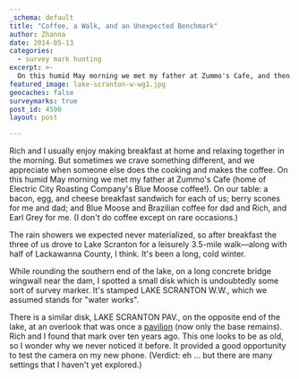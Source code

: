```yaml
---
_schema: default
title: "Coffee, a Walk, and an Unexpected Benchmark"
author: Zhanna
date: 2014-05-13
categories:
  - survey mark hunting
excerpt: >-
  On this humid May morning we met my father at Zummo's Cafe, and then went for a walk.
featured_image: lake-scranton-w-wg1.jpg
geocaches: false
surveymarks: true
post_id: 4590
layout: post

---
```


Rich and I usually enjoy making breakfast at home and relaxing together in the morning. But sometimes we crave something different, and we appreciate when someone else does the cooking and makes the coffee. On this humid May morning we met my father at Zummo's Cafe (home of Electric City Roasting Company's Blue Moose coffee!).  On our table: a bacon, egg, and cheese breakfast sandwich for each of us; berry scones for me and dad; and Blue Moose and Brazilian coffee for dad and Rich, and Earl Grey for me. (I don't do coffee except on rare occasions.) 

The rain showers we expected never materialized, so after breakfast the three of us drove to Lake Scranton for a leisurely 3.5-mile walk—along with half of Lackawanna County, I think.  It's been a long, cold winter.  

While rounding the southern end of the lake, on a long concrete bridge wingwall near the dam, I spotted a small disk which is undoubtedly some sort of survey marker.  It's stamped LAKE SCRANTON W.W., which we assumed stands for "water works". 

There is a similar disk, LAKE SCRANTON PAV., on the opposite end of the lake, at an overlook that was once a [pavilion](https://www.flickr.com/photos/camerashi/2514313451/in/photostream/) (now only the base remains).  Rich and I found that mark over ten years ago.  This one looks to be as old, so I wonder why we never noticed it before.  It provided a good opportunity to test the camera on my new phone.  (Verdict: eh ... but there are many settings that I haven't yet explored.)

